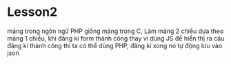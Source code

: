 # Lesson2
mảng trong ngôn ngữ PHP giống mảng trong C,
Làm mảng 2 chiều dựa theo mảng 1 chiều,
khi đăng kí form thành công thay vì dùng JS để hiển thị ra câu đăng kí thành công thì ta có thể dùng PHP,
đăng kí xong nó tự động lưu vào json
